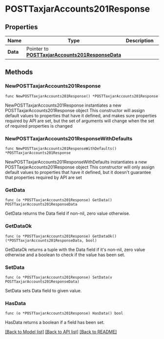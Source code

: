 # POSTTaxjarAccounts201Response

## Properties

Name | Type | Description | Notes
------------ | ------------- | ------------- | -------------
**Data** | Pointer to [**POSTTaxjarAccounts201ResponseData**](POSTTaxjarAccounts201ResponseData.md) |  | [optional] 

## Methods

### NewPOSTTaxjarAccounts201Response

`func NewPOSTTaxjarAccounts201Response() *POSTTaxjarAccounts201Response`

NewPOSTTaxjarAccounts201Response instantiates a new POSTTaxjarAccounts201Response object
This constructor will assign default values to properties that have it defined,
and makes sure properties required by API are set, but the set of arguments
will change when the set of required properties is changed

### NewPOSTTaxjarAccounts201ResponseWithDefaults

`func NewPOSTTaxjarAccounts201ResponseWithDefaults() *POSTTaxjarAccounts201Response`

NewPOSTTaxjarAccounts201ResponseWithDefaults instantiates a new POSTTaxjarAccounts201Response object
This constructor will only assign default values to properties that have it defined,
but it doesn't guarantee that properties required by API are set

### GetData

`func (o *POSTTaxjarAccounts201Response) GetData() POSTTaxjarAccounts201ResponseData`

GetData returns the Data field if non-nil, zero value otherwise.

### GetDataOk

`func (o *POSTTaxjarAccounts201Response) GetDataOk() (*POSTTaxjarAccounts201ResponseData, bool)`

GetDataOk returns a tuple with the Data field if it's non-nil, zero value otherwise
and a boolean to check if the value has been set.

### SetData

`func (o *POSTTaxjarAccounts201Response) SetData(v POSTTaxjarAccounts201ResponseData)`

SetData sets Data field to given value.

### HasData

`func (o *POSTTaxjarAccounts201Response) HasData() bool`

HasData returns a boolean if a field has been set.


[[Back to Model list]](../README.md#documentation-for-models) [[Back to API list]](../README.md#documentation-for-api-endpoints) [[Back to README]](../README.md)



